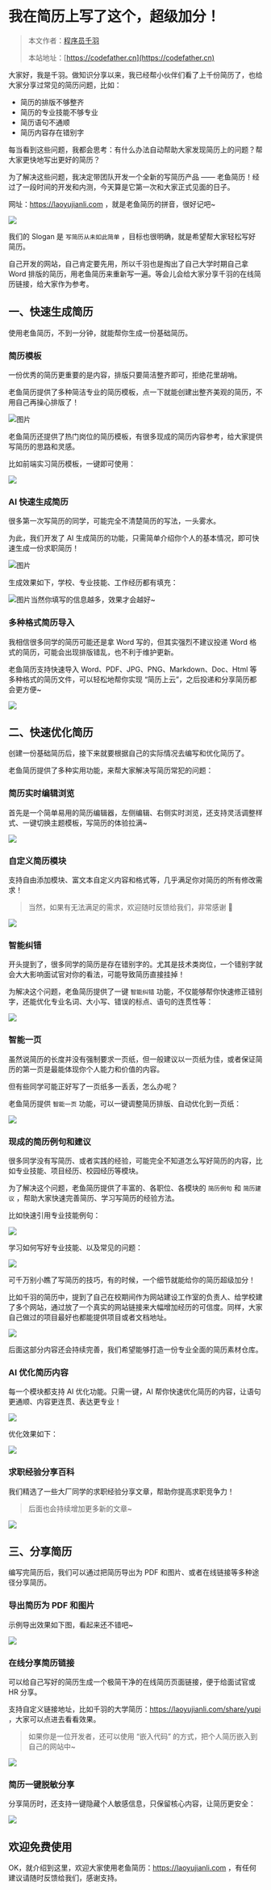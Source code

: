 # 我在简历上写了这个，超级加分！

> 本文作者：[程序员千羽](https://yuyuanweb.feishu.cn/wiki/Abldw5WkjidySxkKxU2cQdAtnah)
>
> 本站地址：[https://codefather.cn](https://codefather.cn)

大家好，我是千羽。做知识分享以来，我已经帮小伙伴们看了上千份简历了，也给大家分享过常见的简历问题，比如：

- 简历的排版不够整齐
- 简历的专业技能不够专业
- 简历语句不通顺
- 简历内容存在错别字

每当看到这些问题，我都会思考：有什么办法自动帮助大家发现简历上的问题？帮大家更快地写出更好的简历？

为了解决这些问题，我决定带团队开发一个全新的写简历产品 —— 老鱼简历！经过了一段时间的开发和内测，今天算是它第一次和大家正式见面的日子。

网址：https://laoyujianli.com ，就是老鱼简历的拼音，很好记吧~

![](https://yupi-picture-1256524210.cos.ap-shanghai.myqcloud.com/1/4a9bf650-5da5-4988-a605-af809e6262ef.png)

我们的 Slogan 是 `写简历从未如此简单` ，目标也很明确，就是希望帮大家轻松写好简历。

自己开发的网站，自己肯定要先用，所以千羽也是掏出了自己大学时期自己拿 Word 排版的简历，用老鱼简历来重新写一遍。等会儿会给大家分享千羽的在线简历链接，给大家作为参考。



## 一、快速生成简历

使用老鱼简历，不到一分钟，就能帮你生成一份基础简历。



### 简历模板

一份优秀的简历更重要的是内容，排版只要简洁整齐即可，拒绝花里胡哨。

老鱼简历提供了多种简洁专业的简历模板，点一下就能创建出整齐美观的简历，不用自己再操心排版了！

![图片](https://yupi-picture-1256524210.cos.ap-shanghai.myqcloud.com/640-20231007213503893.png)

老鱼简历还提供了热门岗位的简历模板，有很多现成的简历内容参考，给大家提供写简历的思路和灵感。

比如前端实习简历模板，一键即可使用：

![](https://yupi-picture-1256524210.cos.ap-shanghai.myqcloud.com/1/image-20230927132442244.png)



### AI 快速生成简历

很多第一次写简历的同学，可能完全不清楚简历的写法，一头雾水。

为此，我们开发了 AI 生成简历的功能，只需简单介绍你个人的基本情况，即可快速生成一份求职简历！

![图片](https://yupi-picture-1256524210.cos.ap-shanghai.myqcloud.com/640-20231007213540601.png)

生成效果如下，学校、专业技能、工作经历都有填充：

![图片](https://yupi-picture-1256524210.cos.ap-shanghai.myqcloud.com/640-20231007213605368.png)当然你填写的信息越多，效果才会越好~



### 多种格式简历导入

我相信很多同学的简历可能还是拿 Word 写的，但其实强烈不建议投递 Word 格式的简历，可能会出现排版错乱，也不利于维护更新。

老鱼简历支持快速导入 Word、PDF、JPG、PNG、Markdown、Doc、Html 等多种格式的简历文件，可以轻松地帮你实现 “简历上云”，之后投递和分享简历都会更方便~

![](https://yupi-picture-1256524210.cos.ap-shanghai.myqcloud.com/1/0a3a72d0-0c93-45a5-87c3-281e16b72bc6.png)



## 二、快速优化简历

创建一份基础简历后，接下来就要根据自己的实际情况去编写和优化简历了。

老鱼简历提供了多种实用功能，来帮大家解决写简历常犯的问题：



### 简历实时编辑浏览

首先是一个简单易用的简历编辑器，左侧编辑、右侧实时浏览，还支持灵活调整样式、一键切换主题模板，写简历的体验拉满~

![](https://yupi-picture-1256524210.cos.ap-shanghai.myqcloud.com/1/image-20230927135123890.png)



### 自定义简历模块

支持自由添加模块、富文本自定义内容和格式等，几乎满足你对简历的所有修改需求！

> 当然，如果有无法满足的需求，欢迎随时反馈给我们，非常感谢 🌹

![](https://yupi-picture-1256524210.cos.ap-shanghai.myqcloud.com/1/image%20(3).png)



### 智能纠错

开头提到了，很多同学的简历是存在错别字的。尤其是技术类岗位，一个错别字就会大大影响面试官对你的看法，可能导致简历直接挂掉！

为解决这个问题，老鱼简历提供了一键 `智能纠错` 功能，不仅能够帮你快速修正错别字，还能优化专业名词、大小写、错误的标点、语句的连贯性等：

![](https://yupi-picture-1256524210.cos.ap-shanghai.myqcloud.com/1/image%20(4).png)



### 智能一页

虽然说简历的长度并没有强制要求一页纸，但一般建议以一页纸为佳，或者保证简历的第一页是最能体现你个人能力和价值的内容。

但有些同学可能正好写了一页纸多一丢丢，怎么办呢？

老鱼简历提供 `智能一页` 功能，可以一键调整简历排版、自动优化到一页纸：

![](https://yupi-picture-1256524210.cos.ap-shanghai.myqcloud.com/1/cef2eaf8-39de-47bb-84a8-a69d8879a5a2.png)



### 现成的简历例句和建议

很多同学没有写简历、或者实践的经验，可能完全不知道怎么写好简历的内容，比如专业技能、项目经历、校园经历等模块。

为了解决这个问题，老鱼简历提供了丰富的、各职位、各模块的 `简历例句` 和 `简历建议` ，帮助大家快速完善简历、学习写简历的经验方法。

比如快速引用专业技能例句：

![](https://yupi-picture-1256524210.cos.ap-shanghai.myqcloud.com/1/image%20(5).png)

学习如何写好专业技能、以及常见的问题：

![](https://yupi-picture-1256524210.cos.ap-shanghai.myqcloud.com/1/image%20(6).png)

可千万别小瞧了写简历的技巧，有的时候，一个细节就能给你的简历超级加分！

比如千羽的简历中，提到了自己在校期间作为网站建设工作室的负责人、给学校建了多个网站，通过放了一个真实的网站链接来大幅增加经历的可信度。同样，大家自己做过的项目最好也都能提供项目或者文档地址。

![](https://yupi-picture-1256524210.cos.ap-shanghai.myqcloud.com/1/image-20230927141549926.png)

后面这部分内容还会持续完善，我们希望能够打造一份专业全面的简历素材仓库。



### AI 优化简历内容

每一个模块都支持 AI 优化功能。只需一键，AI 帮你快速优化简历的内容，让语句更通顺、内容更连贯、表达更专业！

![](https://yupi-picture-1256524210.cos.ap-shanghai.myqcloud.com/1/image%20(7).png)

优化效果如下：

![](https://yupi-picture-1256524210.cos.ap-shanghai.myqcloud.com/1/325fa676-27f0-4176-8814-98c1512fc119.png)



### 求职经验分享百科

我们精选了一些大厂同学的求职经验分享文章，帮助你提高求职竞争力！

>  后面也会持续增加更多新的文章~

![](https://yupi-picture-1256524210.cos.ap-shanghai.myqcloud.com/1/(null)-20230927125709592.png)



## 三、分享简历

编写完简历后，我们可以通过把简历导出为 PDF 和图片、或者在线链接等多种途径分享简历。



### 导出简历为 PDF 和图片

示例导出效果如下图，看起来还不错吧~

![](https://yupi-picture-1256524210.cos.ap-shanghai.myqcloud.com/1/%E9%B1%BC%E7%9A%AE%E7%9A%84%E7%AE%80%E5%8E%86%EF%BC%88%E5%A4%A7%E5%AD%A6%E8%84%B1%E6%95%8F%E7%89%88%EF%BC%89.png)



### 在线分享简历链接

可以给自己写好的简历生成一个极简干净的在线简历页面链接，便于给面试官或 HR 分享。

支持自定义链接地址，比如千羽的大学简历：https://laoyujianli.com/share/yupi ，大家可以点进去看看效果。

> 如果你是一位开发者，还可以使用 “嵌入代码” 的方式，把个人简历嵌入到自己的网站中~

![](https://yupi-picture-1256524210.cos.ap-shanghai.myqcloud.com/1/image-20230927142119454.png)



### 简历一键脱敏分享

分享简历时，还支持一键隐藏个人敏感信息，只保留核心内容，让简历更安全：

![](https://yupi-picture-1256524210.cos.ap-shanghai.myqcloud.com/1/4ebdf063-def1-4f13-8328-512cca63f46b.png)



## 欢迎免费使用

OK，就介绍到这里，欢迎大家使用老鱼简历：https://laoyujianli.com ，有任何建议请随时反馈给我们，感谢支持。
